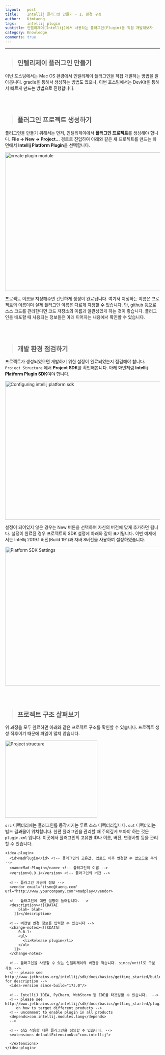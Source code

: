 ```yaml
---
layout:   post
title:    Intellij 플러그인 만들기 - 1. 환경 구성
author:   Kimtaeng
tags: 	  intellij plugin 
subtitle: 인텔리제이(Intellij)에서 사용하는 플러그인(Plugin)을 직접 개발해보자
category: Knowledge
comments: true
---
```


<hr/>

> ## 인텔리제이 플러그인 만들기

이번 포스팅에서는 Mac OS 환경에서 인텔리제이 플러그인을 직접 개발하는 방법을 알아봅니다.
gradle을 통해서 생성하는 방법도 있으나, 이번 포스팅에서는 DevKit을 통해서 빠르게 만드는 방법으로 진행합니다.

<br/><br/>

> ## 플러그인 프로젝트 생성하기

플러그인을 만들기 위해서는 먼저, 인텔리제이에서 **플러그인 프로젝트**를 생성해야 합니다.
**File -> New -> Project...** 경로로 진입하여 아래와 같은 새 프로젝트를 만드는 화면에서 **Intellij Platform Plugin**을 선택합니다. 

<img class="post_image" src="{{ site.baseurl }}/img/post/2019-04-06-creating-intellij-plugin-project-1.png" width="600" height="450" alt="create plugin module"/>

<br/>

프로젝트 이름을 지정해주면 간단하게 생성이 완료됩니다. 여기서 지정하는 이름은 프로젝트의 이름이며 실제 플러그인 이름은
다르게 지정할 수 있습니다. 단, github 등으로 소스 코드를 관리한다면 코드 저장소의 이름과 일관성있게 하는 것이 좋습니다.
플러그인을 배포할 때 사용되는 정보들은 아래 이어지는 내용에서 확인할 수 있습니다.

<br/><br/>

> ## 개발 환경 점검하기

프로젝트가 생성되었으면 개발하기 위한 설정이 완료되었는지 점검해야 합니다.
```Project Structure``` 에서 **Project SDK**를 확인해봅니다. 아래 화면처럼 **Intellij Platform Plugin SDK**여야 합니다.

<img class="post_image" src="{{ site.baseurl }}/img/post/2019-04-06-creating-intellij-plugin-project-2.png" width="600" height="450" alt="Configuring intellij platform sdk"/>

<br/>

설정이 되어있지 않은 경우는 New 버튼을 선택하여 자신의 버전에 맞게 추가하면 됩니다. 설정이 완료된 경우 프로젝트의 SDK 설정에
아래와 같이 표기됩니다. 이번 예제에서는 Intellij 2019.1 버전(Build 191)과 자바 8버전을 사용하여 설정하였습니다.

<img class="post_image" src="{{ site.baseurl }}/img/post/2019-04-06-creating-intellij-plugin-project-3.png" width="600" height="450" alt="Platform SDK Settings"/>

<br/><br/>

> ## 프로젝트 구조 살펴보기

위 과정을 모두 완료하면 아래와 같은 프로젝트 구조를 확인할 수 있습니다. 프로젝트 생성 직후이기 때문에 파일이 많지 않습니다.

<img class="post_image" src="{{ site.baseurl }}/img/post/2019-04-06-creating-intellij-plugin-project-4.png" width="300" height="250" alt="Project structure"/>

```src``` 디렉터리에는 플러그인를 동작시키는 루트 소스 디렉터리입니다. ```out``` 디렉터리는 빌드 결과물이 위치합니다.
한편 플러그인을 관리할 때 주의깊게 보아야 하는 것은 ```plugin.xml``` 입니다.
이곳에서 플러그인의 고유한 ID나 이름, 버전, 변경사항 등을 관리할 수 있습니다.

<pre class="line-numbers"><code class="language-xml" data-start="1">&lt;idea-plugin&gt;
  &lt;id&gt;MadPlugin&lt;/id&gt; &lt;!-- 플러그인의 고유값. 업로드 이후 변경할 수 없으므로 주의 --&gt;
  &lt;name&gt;Mad-Plugin&lt;/name&gt; &lt;!-- 플러그인의 이름 --&gt;
  &lt;version&gt;0.0.1&lt;/version&gt; &lt;!-- 플러그인의 버전 --&gt;
  
  &lt;!-- 플러그인 제공자 정보 --&gt;
  &lt;vendor email=&quot;itsme@taeng.com&quot; url=&quot;http://www.yourcompany.com&quot;&gt;madplay&lt;/vendor&gt;

  &lt;!-- 플러그인에 대한 설명이 들어갑니다. --&gt;
  &lt;description&gt;&lt;![CDATA[
      blah~ blah~
    ]]&gt;&lt;/description&gt;

  &lt;!-- 버전별 변경 정보를 입력할 수 있습니다 --&gt;
  &lt;change-notes&gt;&lt;![CDATA[
      0.0.1:
      &lt;ul&gt;
        &lt;li&gt;Release plugin&lt;/li&gt;
      &lt;/ul&gt;
    ]]&gt;
  &lt;/change-notes&gt;

  &lt;!-- 플러그인을 사용할 수 있는 인텔리제이의 버전을 적습니다. since/until로 구분 가능 --&gt;
  &lt;!-- please see http://www.jetbrains.org/intellij/sdk/docs/basics/getting_started/build_number_ranges.html for description --&gt;
  &lt;idea-version since-build=&quot;173.0&quot;/&gt;
  
  &lt;!-- IntelliJ IDEA, PyCharm, WebStorm 등 IDE를 타겟팅할 수 있습니다.  --&gt;
  &lt;!-- please see http://www.jetbrains.org/intellij/sdk/docs/basics/getting_started/plugin_compatibility.html
     on how to target different products --&gt;
  &lt;!-- uncomment to enable plugin in all products
  &lt;depends&gt;com.intellij.modules.lang&lt;/depends&gt;
  --&gt;
 
  &lt;!-- 상호 작용할 다른 플러그인을 정의할 수 있습니다. --&gt;
  &lt;extensions defaultExtensionNs=&quot;com.intellij&quot;&gt;
    
  &lt;/extensions&gt;
&lt;/idea-plugin&gt;
</code></pre>

<br/><br/>
